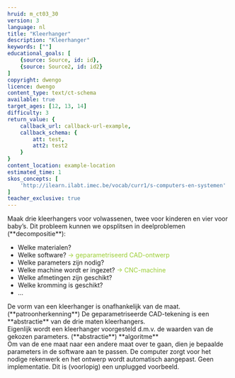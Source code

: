```yaml
---
hruid: m_ct03_30
version: 3
language: nl
title: "Kleerhanger"
description: "Kleerhanger"
keywords: [""]
educational_goals: [
    {source: Source, id: id}, 
    {source: Source2, id: id2}
]
copyright: dwengo
licence: dwengo
content_type: text/ct-schema
available: true
target_ages: [12, 13, 14]
difficulty: 3
return_value: {
    callback_url: callback-url-example,
    callback_schema: {
        att: test,
        att2: test2
    }
}
content_location: example-location
estimated_time: 1
skos_concepts: [
    'http://ilearn.ilabt.imec.be/vocab/curr1/s-computers-en-systemen'
]
teacher_exclusive: true
---
```

<context>
Maak drie kleerhangers voor volwassenen, twee voor kinderen en vier voor baby’s.
</context>
<decomposition>
Dit probleem kunnen we opsplitsen in deelproblemen (**decompositie**):
<ul>
    <li>Welke materialen?</li>
    <li>Welke software? <span style="color: yellowgreen">→ geparametriseerd CAD-ontwerp</span></li>
    <li>Welke parameters zijn nodig?</li>
    <li>Welke machine wordt er ingezet? <span style="color: yellowgreen">→ CNC-machine</span></li>
    <li>Welke afmetingen zijn geschikt?</li>
    <li>Welke kromming is geschikt?</li>
    <li>...</li>
</ul>
</decomposition>
<patternRecognition>
De vorm van een kleerhanger is onafhankelijk van de maat. (**patroonherkenning**)
</patternRecognition>
<abstraction>
De geparametriseerde CAD-tekening is een **abstractie** van de drie maten kleerhangers.<br>
Eigenlijk wordt een kleerhanger voorgesteld d.m.v. de waarden van de gekozen parameters. (**abstractie**)  
</abstraction>
<algorithms>
**algoritme** <br>
Om van de ene maat naar een andere maat over te gaan, dien je bepaalde parameters in de software aan te passen. De computer zorgt voor het nodige rekenwerk en het ontwerp wordt automatisch aangepast.
</algorithms>
<implementation>
Geen implementatie. Dit is (voorlopig) een unplugged voorbeeld.
</implementation>

